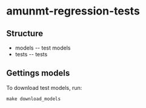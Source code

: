 # amunmt-regression-tests


## Structure
 * models -- test models
 * tests -- tests

## Gettings models
To download test models, run:
```
make download_models
```
